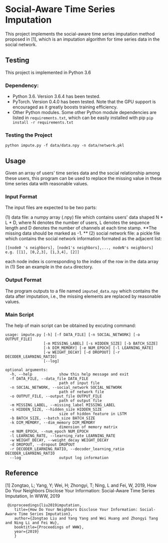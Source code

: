 # Social-Aware Time Series Imputation

This project implements the social-aware time series imputation method proposed in [1], which is an imputation algorithm for time series data in the social network.

## Testing

This project is implemented in Python 3.6

### Dependency: 

- Python 3.6. Version 3.6.4 has been tested.
- PyTorch. Version 0.4.0 has been tested. Note that the GPU support is encouraged as it greatly boosts training efficiency.
- Other Python modules. Some other Python module dependencies are listed in ```requirements.txt```, which can be easily installed with pip ```pip install -r requirements.txt```

### Testing the Project

``` 
python impute.py -f data/data.npy -n data/network.pkl
```

## Usage

Given an array of users' time series data and the social relationship among these users, this program can be used to replace the missing value in these time series data with reasonable values.

### Input Format

The input files are expected to be two parts: 

(1) data file: a numpy array (.npy) file which contains users' data shaped N * L * D, where N denotes the number of users, L denotes the sequence length and D denotes the number of channels at each time stamp. **The missing data should be marked as -1. **
(2) social network file: a pickle file which contains the social network information formated as the adjacent list:
```
[[node0 's neighbors], [node1's neighbors],..., nodeN's neighbors]
e.g. [[1], [0,2,3], [1,3,4], [2]]
```
each node index is corresponding to the index of the row in the data array in (1)
See an example in the ```data``` directory.
### Output Format
The program outputs to a file named ```imputed_data.npy``` which contains the data after imputation, i.e., the missing elements are replaced by reasonable values.
### Main Script
The help of main script can be obtained by excuting command:
```
usage: impute.py [-h] [-f DATA_FILE] [-n SOCIAL_NETWORK] [-o OUTPUT_FILE]
                 [-m MISSING_LABEL] [-s HIDDEN_SIZE] [-b BATCH_SIZE]
                 [-k DIM_MEMORY] [-e NUM_EPOCH] [-l LEARNING_RATE]
                 [-w WEIGHT_DECAY] [-d DROPOUT] [-r DECODER_LEARNING_RATIO]
                 [--log]

optional arguments:
  -h, --help            show this help message and exit
  -f DATA_FILE, --data_file DATA_FILE
                        path of input file
  -n SOCIAL_NETWORK, --social_network SOCIAL_NETWORK
                        path of network file
  -o OUTPUT_FILE, --output_file OUTPUT_FILE
                        path of output file
  -m MISSING_LABEL, --missing_label MISSING_LABEL
  -s HIDDEN_SIZE, --hidden_size HIDDEN_SIZE
                        size of hidden feature in LSTM
  -b BATCH_SIZE, --batch_size BATCH_SIZE
  -k DIM_MEMORY, --dim_memory DIM_MEMORY
                        dimension of memory matrix
  -e NUM_EPOCH, --num_epoch NUM_EPOCH
  -l LEARNING_RATE, --learning_rate LEARNING_RATE
  -w WEIGHT_DECAY, --weight_decay WEIGHT_DECAY
  -d DROPOUT, --dropout DROPOUT
  -r DECODER_LEARNING_RATIO, --decoder_learning_ratio DECODER_LEARNING_RATIO
  --log                 output log information
```
## Reference
[1] Zongtao, L; Yang, Y; Wei, H; Zhongyi, T; Ning, L and Fei, W, 2019, How Do Your Neighbors Disclose Your Information: Social-Aware Time Series Imputation, In WWW, 2019 
```
 @inproceedings{liu2019imputation, 
    title={How Do Your Neighbors Disclose Your Information: Social-Aware Time Series Imputation},
    author={Zongtao Liu and Yang Yang and Wei Huang and Zhongyi Tang and Ning Li and Fei Wu},
    booktitle={Proceedings of WWW},
    year={2019}
    }
```

